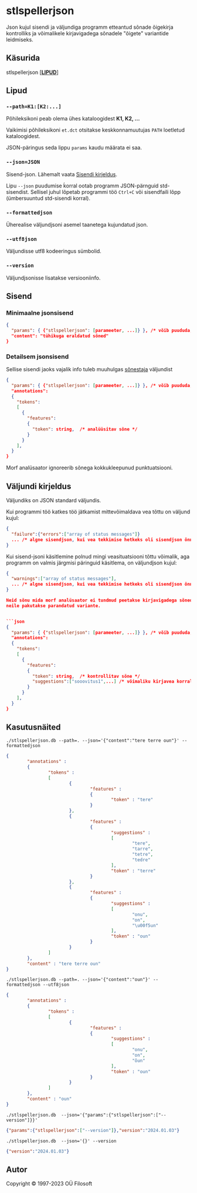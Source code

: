 # stlspellerjson

Json kujul sisendi ja väljundiga programm etteantud sõnade õigekirja kontrolliks ja võimalikele kirjavigadega sõnadele "õigete" variantide leidmiseks.

## Käsurida

stlspellerjson \[[**LIPUD**](#lippude_kirjeldus)\]

## Lipud <a name="lippude_kirjeldus"></a>

### **```--path=K1:[K2:...]```**  <a name="lipp_path"></a>

Põhileksikoni peab olema ühes kataloogidest **K1, K2, ...**

Vaikimisi põhileksikoni ```et.dct``` otsitakse keskkonnamuutujas ```PATH``` loetletud kataloogidest.

JSON-päringus seda lippu ```params``` kaudu määrata ei saa.

### **```--json=JSON```** <a name="lipp_json"></a>

Sisend-json. Lähemalt vaata [Sisendi kirjeldus](#sisendi_kirjeldus).

Lipu ```--json``` puudumise ḱorral ootab programm JSON-pärnguid std-sisendist. Sellisel juhul lõpetab programmi töö ```Ctrl+C``` või sisendfaili lõpp (ümbersuuntud std-sisendi korral).

### **```--formattedjson```** <a name=lipp_formattedjson></a>

Üherealise väljundjsoni asemel taanetega kujundatud json.

### **```--utf8json```** <a name=lipp_utf8json></a>

Väljundisse utf8 kodeeringus sümbolid.

### **```--version```** <a name=lipp_version></a>

Väljundjsonisse lisatakse versiooniinfo.

## Sisend <a name="sisendi_kirjeldus"></a>

### Minimaalne jsonsisend

```json
{
  "params": { {"stlspellerjson": [parameeter, ...]} }, /* võib puududa, siis kasutakse käsureaga määratud lippe */
  "content": "tühikuga eraldatud sõned"
}
```

### Detailsem jsonsisend

Sellise sisendi jaoks vajalik info tuleb muuhulgas [sõnestaja](TODO) väljundist

```json
{
  "params": { {"stlspellerjson": [parameeter, ...]} }, /* võib puududa, siis kasutakse käsureaga määratud lippe */
  "annotations":
  {
    "tokens":
    [
      {
        "features":
        {
          "token": string,  /* analüüsitav sõne */
        }
      }
    ],
  }
}
```

Morf analüsaator ignoreerib sõnega kokkukleepunud punktuatsiooni.

## Väljundi kirjeldus

Väljundiks on JSON standard väljundis.

Kui programmi töö katkes töö jätkamist mittevõimaldava vea tõttu on väljund kujul:

```json
{
  "failure":{"errors":["array of status messages"]}
  ... /* algne sisendjson, kui vea tekkimise hetkeks oli sisendjson õnnestunult parsitud */
}
```

Kui sisend-jsoni  käsitlemine polnud mingi veasituatsiooni tõttu võimalik, aga programm on valmis järgmisi päringuid käsitlema, on väljundjson kujul:

```json
{
  "warnings":["array of status messages"],
  ... /* algne sisendjson, kui vea tekkimise hetkeks oli sisendjson õnnestunult parsitud */
}

Neid sõnu mida morf analüsaator ei tundmud peetakse kirjavigadega sõnedeks ja 
neile pakutakse parandatud variante.


```json
{
  "params": { {"stlspellerjson": [parameeter, ...]} }, /* võib puududa, siis kasutakse käsureaga määratud lippe */
  "annotations":
  {
    "tokens":
    [
      {
        "features":
        {
          "token": string,  /* kontrollitav sõne */
          "suggestions":["sooovitus1",...] /* võimaliku kirjavea korral soovitavad parandatud variandid */
        }
      }
    ],
  }
}
```

## Kasutusnäited

```cmdline
./stlspellerjson.db --path=. --json='{"content":"tere terre oun"}' --formattedjson
```

```json
{
        "annotations" : 
        {
                "tokens" : 
                [
                        {
                                "features" : 
                                {
                                        "token" : "tere"
                                }
                        },
                        {
                                "features" : 
                                {
                                        "suggestions" : 
                                        [
                                                "tere",
                                                "tarre",
                                                "tetre",
                                                "tedre"
                                        ],
                                        "token" : "terre"
                                }
                        },
                        {
                                "features" : 
                                {
                                        "suggestions" : 
                                        [
                                                "onu",
                                                "on",
                                                "\u00f5un"
                                        ],
                                        "token" : "oun"
                                }
                        }
                ]
        },
        "content" : "tere terre oun"
}

```

```cmdline
./stlspellerjson.db --path=. --json='{"content":"oun"}' --formattedjson --utf8json
```

```json
{
        "annotations" : 
        {
                "tokens" : 
                [
                        {
                                "features" : 
                                {
                                        "suggestions" : 
                                        [
                                                "onu",
                                                "on",
                                                "õun"
                                        ],
                                        "token" : "oun"
                                }
                        }
                ]
        },
        "content" : "oun"
}
```

```cmdline
./stlspellerjson.db  --json='{"params":{"stlspellerjson":["--version"]}}'
```

```json
{"params":{"stlspellerjson":["--version"]},"version":"2024.01.03"}
```
```cmdline
./stlspellerjson.db  --json='{}' --version     
```

```json
{"version":"2024.01.03"}
```

## Autor

Copyright © 1997-2023 OÜ Filosoft
